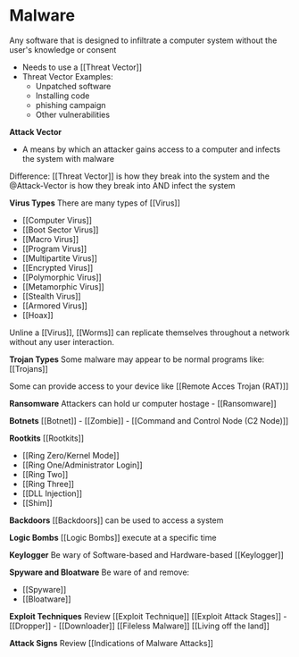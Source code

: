 # Malware

Any software that is designed to infiltrate a computer system without the user's knowledge or consent

- Needs to use a [[Threat Vector]]
- Threat Vector Examples:
  - Unpatched software
  - Installing code
  - phishing campaign
  - Other vulnerabilities

**Attack Vector**
- A means by which an attacker gains access to a computer and infects the system with malware

Difference: [[Threat Vector]] is how they break into the system and the @Attack-Vector is how they break into AND infect the system

**Virus Types**
There are many types of [[Virus]]

- [[Computer Virus]]
- [[Boot Sector Virus]]
- [[Macro Virus]]
- [[Program Virus]]
- [[Multipartite Virus]]
- [[Encrypted Virus]]
- [[Polymorphic Virus]]
- [[Metamorphic Virus]]
- [[Stealth Virus]]
- [[Armored Virus]]
- [[Hoax]]

Unline a [[Virus]], [[Worms]] can replicate themselves throughout a network without any user interaction.

**Trojan Types**
Some malware may appear to be normal programs like: [[Trojans]]

Some can provide access to your device like [[Remote Acces Trojan (RAT)]]

**Ransomware**
Attackers can hold ur computer hostage  - [[Ransomware]]

**Botnets**
[[Botnet]]
    - [[Zombie]]
    - [[Command and Control Node (C2 Node)]]

**Rootkits**
[[Rootkits]]
  - [[Ring Zero/Kernel Mode]]
  - [[Ring One/Administrator Login]]
  - [[Ring Two]]
  - [[Ring Three]]
  - [[DLL Injection]]
  - [[Shim]]

**Backdoors**
[[Backdoors]] can be used to access a system

**Logic Bombs**
[[Logic Bombs]] execute at a specific time

**Keylogger**
Be wary of Software-based and Hardware-based [[Keylogger]]

**Spyware and Bloatware**
Be ware of and remove:
- [[Spyware]]
- [[Bloatware]]

**Exploit Techniques**
Review [[Exploit Technique]]
[[Exploit Attack Stages]]
    - [[Dropper]]
    - [[Downloader]]
[[Fileless Malware]]
[[Living off the land]]

**Attack Signs**
Review [[Indications of Malware Attacks]]